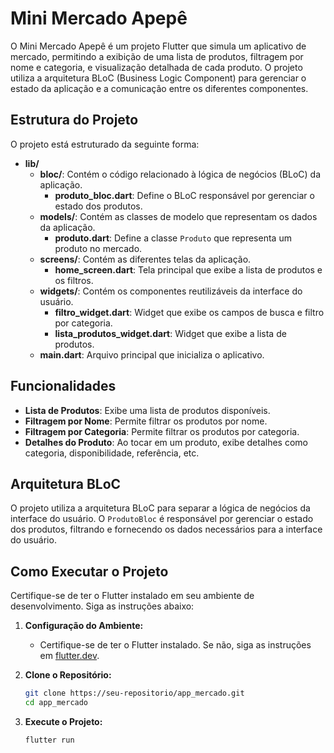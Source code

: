 # Mini Mercado Apepê 

O Mini Mercado Apepê é um projeto Flutter que simula um aplicativo de mercado, permitindo a exibição de uma lista de produtos, filtragem por nome e categoria, e visualização detalhada de cada produto. O projeto utiliza a arquitetura BLoC (Business Logic Component) para gerenciar o estado da aplicação e a comunicação entre os diferentes componentes.

## Estrutura do Projeto

O projeto está estruturado da seguinte forma:

- **lib/**
  - **bloc/**: Contém o código relacionado à lógica de negócios (BLoC) da aplicação.
    - **produto_bloc.dart**: Define o BLoC responsável por gerenciar o estado dos produtos.
  - **models/**: Contém as classes de modelo que representam os dados da aplicação.
    - **produto.dart**: Define a classe `Produto` que representa um produto no mercado.
  - **screens/**: Contém as diferentes telas da aplicação.
    - **home_screen.dart**: Tela principal que exibe a lista de produtos e os filtros.
  - **widgets/**: Contém os componentes reutilizáveis da interface do usuário.
    - **filtro_widget.dart**: Widget que exibe os campos de busca e filtro por categoria.
    - **lista_produtos_widget.dart**: Widget que exibe a lista de produtos.
  - **main.dart**: Arquivo principal que inicializa o aplicativo.

## Funcionalidades

- **Lista de Produtos**: Exibe uma lista de produtos disponíveis.
- **Filtragem por Nome**: Permite filtrar os produtos por nome.
- **Filtragem por Categoria**: Permite filtrar os produtos por categoria.
- **Detalhes do Produto**: Ao tocar em um produto, exibe detalhes como categoria, disponibilidade, referência, etc.

## Arquitetura BLoC

O projeto utiliza a arquitetura BLoC para separar a lógica de negócios da interface do usuário. O `ProdutoBloc` é responsável por gerenciar o estado dos produtos, filtrando e fornecendo os dados necessários para a interface do usuário.

## Como Executar o Projeto

Certifique-se de ter o Flutter instalado em seu ambiente de desenvolvimento. Siga as instruções abaixo:

1. **Configuração do Ambiente:**
   - Certifique-se de ter o Flutter instalado. Se não, siga as instruções em [flutter.dev](https://flutter.dev/docs/get-started/install).

2. **Clone o Repositório:**
   ```bash
   git clone https://seu-repositorio/app_mercado.git
   cd app_mercado
   ```

3. **Execute o Projeto:**
   ```bash
   flutter run
   ```
